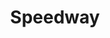---
title: "Speedway"
url: /bloomfield/speedway-south-bloomfield-boulevard-2/
shop: Lebensmittel
---